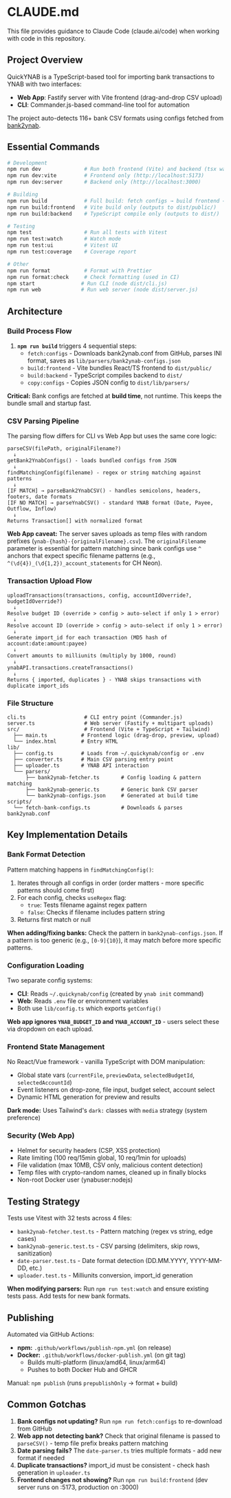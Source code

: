 # CLAUDE.md

This file provides guidance to Claude Code (claude.ai/code) when working with code in this repository.

## Project Overview

QuickYNAB is a TypeScript-based tool for importing bank transactions to YNAB with two interfaces:

- **Web App**: Fastify server with Vite frontend (drag-and-drop CSV upload)
- **CLI**: Commander.js-based command-line tool for automation

The project auto-detects 116+ bank CSV formats using configs fetched from [bank2ynab](https://github.com/bank2ynab/bank2ynab).

## Essential Commands

```bash
# Development
npm run dev              # Run both frontend (Vite) and backend (tsx watch) concurrently
npm run dev:vite         # Frontend only (http://localhost:5173)
npm run dev:server       # Backend only (http://localhost:3000)

# Building
npm run build            # Full build: fetch configs → build frontend → build backend → copy configs
npm run build:frontend   # Vite build only (outputs to dist/public/)
npm run build:backend    # TypeScript compile only (outputs to dist/)

# Testing
npm test                 # Run all tests with Vitest
npm run test:watch       # Watch mode
npm run test:ui          # Vitest UI
npm run test:coverage    # Coverage report

# Other
npm run format           # Format with Prettier
npm run format:check     # Check formatting (used in CI)
npm start               # Run CLI (node dist/cli.js)
npm run web             # Run web server (node dist/server.js)
```

## Architecture

### Build Process Flow

1. **`npm run build`** triggers 4 sequential steps:
   - `fetch:configs` - Downloads bank2ynab.conf from GitHub, parses INI format, saves as `lib/parsers/bank2ynab-configs.json`
   - `build:frontend` - Vite bundles React/TS frontend to `dist/public/`
   - `build:backend` - TypeScript compiles backend to `dist/`
   - `copy:configs` - Copies JSON config to `dist/lib/parsers/`

**Critical:** Bank configs are fetched at **build time**, not runtime. This keeps the bundle small and startup fast.

### CSV Parsing Pipeline

The parsing flow differs for CLI vs Web App but uses the same core logic:

```
parseCSV(filePath, originalFilename?)
  ↓
getBank2YnabConfigs() - loads bundled configs from JSON
  ↓
findMatchingConfig(filename) - regex or string matching against patterns
  ↓
[IF MATCH] → parseBank2YnabCSV() - handles semicolons, headers, footers, date formats
[IF NO MATCH] → parseYnabCSV() - standard YNAB format (Date, Payee, Outflow, Inflow)
  ↓
Returns Transaction[] with normalized format
```

**Web App caveat:** The server saves uploads as temp files with random prefixes (`ynab-{hash}-{originalFilename}.csv`). The `originalFilename` parameter is essential for pattern matching since bank configs use `^` anchors that expect specific filename patterns (e.g., `^(\d{4})_(\d{1,2})_account_statements` for CH Neon).

### Transaction Upload Flow

```
uploadTransactions(transactions, config, accountIdOverride?, budgetIdOverride?)
  ↓
Resolve budget ID (override > config > auto-select if only 1 > error)
  ↓
Resolve account ID (override > config > auto-select if only 1 > error)
  ↓
Generate import_id for each transaction (MD5 hash of account:date:amount:payee)
  ↓
Convert amounts to milliunits (multiply by 1000, round)
  ↓
ynabAPI.transactions.createTransactions()
  ↓
Returns { imported, duplicates } - YNAB skips transactions with duplicate import_ids
```

### File Structure

```
cli.ts                   # CLI entry point (Commander.js)
server.ts                # Web server (Fastify + multipart uploads)
src/                     # Frontend (Vite + TypeScript + Tailwind)
  ├── main.ts           # Frontend logic (drag-drop, preview, upload)
  └── index.html        # Entry HTML
lib/
  ├── config.ts         # Loads from ~/.quickynab/config or .env
  ├── converter.ts      # Main CSV parsing entry point
  ├── uploader.ts       # YNAB API interaction
  └── parsers/
      ├── bank2ynab-fetcher.ts       # Config loading & pattern matching
      ├── bank2ynab-generic.ts       # Generic bank CSV parser
      └── bank2ynab-configs.json     # Generated at build time
scripts/
  └── fetch-bank-configs.ts          # Downloads & parses bank2ynab.conf
```

## Key Implementation Details

### Bank Format Detection

Pattern matching happens in `findMatchingConfig()`:

1. Iterates through all configs in order (order matters - more specific patterns should come first)
2. For each config, checks `useRegex` flag:
   - `true`: Tests filename against regex pattern
   - `false`: Checks if filename includes pattern string
3. Returns first match or null

**When adding/fixing banks:** Check the pattern in `bank2ynab-configs.json`. If a pattern is too generic (e.g., `[0-9]{10}`), it may match before more specific patterns.

### Configuration Loading

Two separate config systems:

- **CLI**: Reads `~/.quickynab/config` (created by `ynab init` command)
- **Web**: Reads `.env` file or environment variables
- Both use `lib/config.ts` which exports `getConfig()`

**Web app ignores `YNAB_BUDGET_ID` and `YNAB_ACCOUNT_ID`** - users select these via dropdown on each upload.

### Frontend State Management

No React/Vue framework - vanilla TypeScript with DOM manipulation:

- Global state vars (`currentFile`, `previewData`, `selectedBudgetId`, `selectedAccountId`)
- Event listeners on drop-zone, file input, budget select, account select
- Dynamic HTML generation for preview and results

**Dark mode:** Uses Tailwind's `dark:` classes with `media` strategy (system preference)

### Security (Web App)

- Helmet for security headers (CSP, XSS protection)
- Rate limiting (100 req/15min global, 10 req/1min for uploads)
- File validation (max 10MB, CSV only, malicious content detection)
- Temp files with crypto-random names, cleaned up in finally blocks
- Non-root Docker user (ynabuser:nodejs)

## Testing Strategy

Tests use Vitest with 32 tests across 4 files:

- `bank2ynab-fetcher.test.ts` - Pattern matching (regex vs string, edge cases)
- `bank2ynab-generic.test.ts` - CSV parsing (delimiters, skip rows, sanitization)
- `date-parser.test.ts` - Date format detection (DD.MM.YYYY, YYYY-MM-DD, etc.)
- `uploader.test.ts` - Milliunits conversion, import_id generation

**When modifying parsers:** Run `npm run test:watch` and ensure existing tests pass. Add tests for new bank formats.

## Publishing

Automated via GitHub Actions:

- **npm:** `.github/workflows/publish-npm.yml` (on release)
- **Docker:** `.github/workflows/docker-publish.yml` (on git tag)
  - Builds multi-platform (linux/amd64, linux/arm64)
  - Pushes to both Docker Hub and GHCR

Manual: `npm publish` (runs `prepublishOnly` → format + build)

## Common Gotchas

1. **Bank configs not updating?** Run `npm run fetch:configs` to re-download from GitHub
2. **Web app not detecting bank?** Check that original filename is passed to `parseCSV()` - temp file prefix breaks pattern matching
3. **Date parsing fails?** The `date-parser.ts` tries multiple formats - add new format if needed
4. **Duplicate transactions?** import_id must be consistent - check hash generation in `uploader.ts`
5. **Frontend changes not showing?** Run `npm run build:frontend` (dev server runs on :5173, production on :3000)
